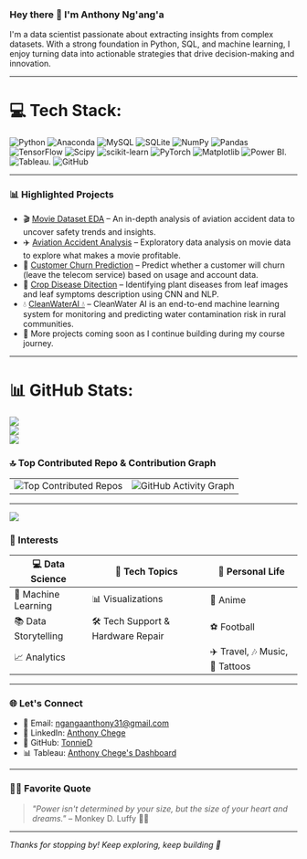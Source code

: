### Hey there 👋 I'm Anthony Ng'ang'a

I'm a data scientist passionate about extracting insights from complex datasets. With a strong foundation in Python, SQL, and machine learning, I enjoy turning data into actionable strategies that drive decision-making and innovation.

---

# 💻 Tech Stack:
![Python](https://img.shields.io/badge/python-3670A0?style=for-the-badge&logo=python&logoColor=ffdd54) ![Anaconda](https://img.shields.io/badge/Anaconda-%2344A833.svg?style=for-the-badge&logo=anaconda&logoColor=white) ![MySQL](https://img.shields.io/badge/mysql-4479A1.svg?style=for-the-badge&logo=mysql&logoColor=white) ![SQLite](https://img.shields.io/badge/sqlite-%2307405e.svg?style=for-the-badge&logo=sqlite&logoColor=white) ![NumPy](https://img.shields.io/badge/numpy-%23013243.svg?style=for-the-badge&logo=numpy&logoColor=white) ![Pandas](https://img.shields.io/badge/pandas-%23150458.svg?style=for-the-badge&logo=pandas&logoColor=white) ![TensorFlow](https://img.shields.io/badge/TensorFlow-%23FF6F00.svg?style=for-the-badge&logo=TensorFlow&logoColor=white) ![Scipy](https://img.shields.io/badge/SciPy-%230C55A5.svg?style=for-the-badge&logo=scipy&logoColor=%white) ![scikit-learn](https://img.shields.io/badge/scikit--learn-%23F7931E.svg?style=for-the-badge&logo=scikit-learn&logoColor=white) ![PyTorch](https://img.shields.io/badge/PyTorch-%23EE4C2C.svg?style=for-the-badge&logo=PyTorch&logoColor=white) ![Matplotlib](https://img.shields.io/badge/Matplotlib-%23ffffff.svg?style=for-the-badge&logo=Matplotlib&logoColor=black) ![Power BI](https://img.shields.io/badge/Power%20BI-F2C811?style=for-the-badge&logo=powerbi&logoColor=black). ![Tableau](https://img.shields.io/badge/Tableau-E97627?style=for-the-badge&logo=tableau&logoColor=white). ![GitHub](https://img.shields.io/badge/GitHub-181717?style=for-the-badge&logo=github&logoColor=white)

---

### 📊 Highlighted Projects
- 🎬 [Movie Dataset EDA](https://github.com/TonnieD/Phase-2-Project) – An in-depth analysis of aviation accident data to uncover safety trends and insights.
- ✈️ [Aviation Accident Analysis](https://github.com/TonnieD/Phase_1_project) – Exploratory data analysis on movie data to explore what makes a movie profitable.
- 📡 [Customer Churn Prediction](https://github.com/TonnieD/Churn-Prediction) – Predict whether a customer will churn (leave the telecom service) based on usage and account data.
- 🌿 [Crop Disease Ditection](https://github.com/TonnieD/Crop-Disease-Detection) – Identifying plant diseases from leaf images and leaf symptoms description using CNN and NLP.
-  💧 [CleanWaterAI 💧](https://github.com/TonnieD/CleanWatAI) – CleanWater AI is an end-to-end machine learning system for monitoring and predicting water contamination risk in rural communities.
- 💼 More projects coming soon as I continue building during my course journey.

---

# 📊 GitHub Stats:
![](https://github-readme-stats.vercel.app/api?username=TonnieD&theme=onedark&hide_border=false&include_all_commits=false&count_private=false)<br/>
![](https://nirzak-streak-stats.vercel.app/?user=TonnieD&theme=onedark&hide_border=false)<br/>
![](https://github-readme-stats.vercel.app/api/top-langs/?username=TonnieD&theme=onedark&hide_border=false&include_all_commits=false&count_private=false&layout=compact)

### 🔝 Top Contributed Repo & Contribution Graph

<table>
  <tr>
    <td>
      <img src="https://github-contributor-stats.vercel.app/api?username=TonnieD&limit=5&theme=dark&combine_all_yearly_contributions=true" alt="Top Contributed Repos"/>
    </td>
    <td>
      <img src="https://github-readme-activity-graph.vercel.app/graph?username=TonnieD&theme=radical" alt="GitHub Activity Graph"/>
    </td>
  </tr>
</table>


---
[![](https://visitcount.itsvg.in/api?id=TonnieD&icon=0&color=0)](https://visitcount.itsvg.in)

<!-- Proudly created with GPRM ( https://gprm.itsvg.in ) -->

### 🎯 Interests

| 💻 **Data Science**             | 🔧 **Tech Topics**                  | 🌟 **Personal Life**              |
|-------------------------------|-------------------------------------|----------------------------------|
| 🤖 Machine Learning           | 📊 Visualizations                   | 🎌 Anime                         |
| 📚 Data Storytelling          | 🛠️ Tech Support & Hardware Repair  | ⚽ Football                      |
| 📈 Analytics                  |                                     | ✈️ Travel, 🎶 Music, 🐉 Tattoos  |

---

### 🌐 Let's Connect
- 📧 Email: [ngangaanthony31@gmail.com](mailto:ngangaanthony31@gmail.com)
- 💼 LinkedIn: [Anthony Chege](https://www.linkedin.com/in/anthony-chege-76244124b/)
- 🧭 GitHub: [TonnieD](https://github.com/TonnieD)
- 📊 Tableau: [Anthony Chege's Dashboard](https://public.tableau.com/app/profile/anthony.chege4666)

---

### 🏴‍☠️ Favorite Quote  
> _"Power isn't determined by your size, but the size of your heart and dreams."_ – Monkey D. Luffy 🏴‍☠️

---

_Thanks for stopping by! Keep exploring, keep building 🚀_
